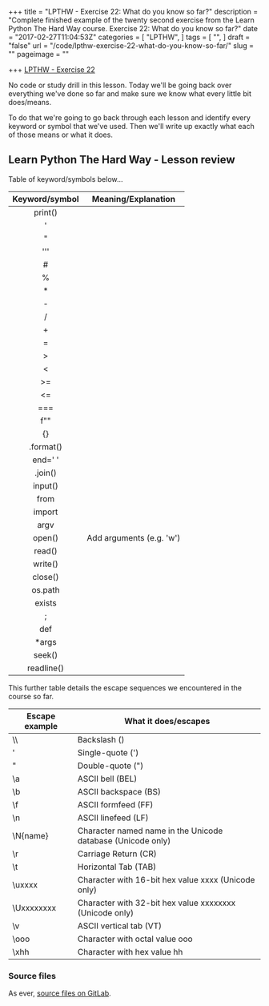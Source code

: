 +++
title = "LPTHW - Exercise 22: What do you know so far?"
description = "Complete finished example of the twenty second exercise from the Learn Python The Hard Way course. Exercise 22: What do you know so far?"
date = "2017-02-27T11:04:53Z"
categories = [
  "LPTHW",
]
tags = [
  "",
]
draft = "false"
url = "/code/lpthw-exercise-22-what-do-you-know-so-far/"
slug = ""
pageimage = ""

+++
[LPTHW - Exercise 22](http://learnpythonthehardway.org/book/ex22.html)

No code or study drill in this lesson. Today we'll be going back over everything we've done so far and make sure we know what every little bit does/means.

To do that we're going to go back through each lesson and identify every keyword or symbol that we've used. Then we'll write up exactly what each of those means or what it does. 

## Learn Python The Hard Way - Lesson review

Table of keyword/symbols below...

| Keyword/symbol    | Meaning/Explanation |
|:-----------------:| ------------------- |
| print()           |
| '                 |
| "                 |
| '''               |
| #                 |
| %                 |
| *                 |
| -                 |
| /                 |
| +                 |
| =                 |
| >                 |
| <                 |
| >=                |
| <=                |
| ===               |
| f""               |
| {}                |
| .format()         |
| end=' '           |
| .join()           |
| input()           |
| from              |
| import            |
| argv              |
| open()            | Add arguments (e.g. 'w')
| read()            |
| write()           |
| close()           |
| os.path           |
| exists            |
| ;                 |
| def               |
| \*args            |
| seek()            |
| readline()        |

This further table details the escape sequences we encountered in the course so far.

| Escape example    | What it does/escapes |
| ----------------- | --------------------- 
| \\\\              |Backslash (\)
| \'                |Single-quote (')
| \"                |Double-quote (")
| \a                |ASCII bell (BEL)
| \b                |ASCII backspace (BS)
| \f                |ASCII formfeed (FF)
| \n                |ASCII linefeed (LF)
| \N{name}          |Character named name in the Unicode database (Unicode only)
| \r                |Carriage Return (CR)
| \t                |Horizontal Tab (TAB)
| \uxxxx            |Character with 16-bit hex value xxxx (Unicode only)
| \Uxxxxxxxx        |Character with 32-bit hex value xxxxxxxx (Unicode only)
| \v                |ASCII vertical tab (VT)
| \ooo              |Character with octal value ooo
| \xhh              |Character with hex value hh




### Source files

As ever, [source files on GitLab](https://gitlab.com/josharcher/LPTHW).
